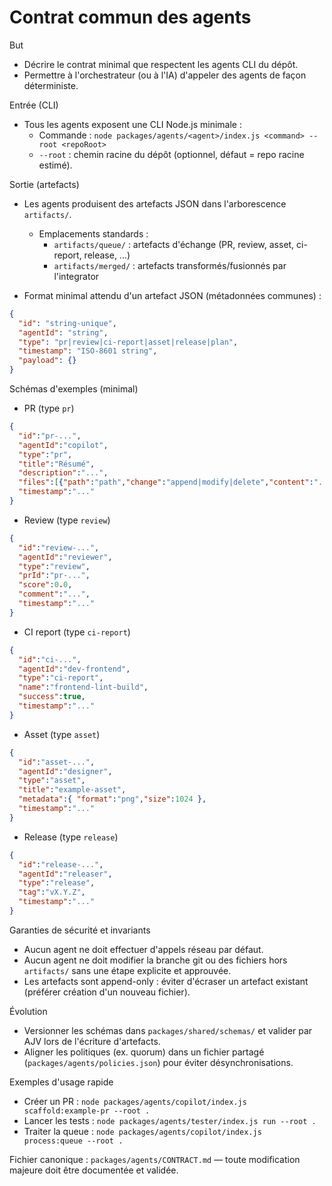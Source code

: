 # Contrat commun des agents

But
- Décrire le contrat minimal que respectent les agents CLI du dépôt.
- Permettre à l'orchestrateur (ou à l'IA) d'appeler des agents de façon déterministe.

Entrée (CLI)
- Tous les agents exposent une CLI Node.js minimale :
  - Commande : `node packages/agents/<agent>/index.js <command> --root <repoRoot>`
  - `--root` : chemin racine du dépôt (optionnel, défaut = repo racine estimé).

Sortie (artefacts)
- Les agents produisent des artefacts JSON dans l'arborescence `artifacts/`.
  - Emplacements standards :
    - `artifacts/queue/` : artefacts d'échange (PR, review, asset, ci-report, release, ...)
    - `artifacts/merged/` : artefacts transformés/fusionnés par l'integrator

- Format minimal attendu d'un artefact JSON (métadonnées communes) :

```json
{
  "id": "string-unique",
  "agentId": "string",        
  "type": "pr|review|ci-report|asset|release|plan",
  "timestamp": "ISO-8601 string",
  "payload": {}
}
```

Schémas d'exemples (minimal)
- PR (type `pr`)
```json
{
  "id":"pr-...",
  "agentId":"copilot",
  "type":"pr",
  "title":"Résumé",
  "description":"...",
  "files":[{"path":"path","change":"append|modify|delete","content":"..."}],
  "timestamp":"..."
}
```

- Review (type `review`)
```json
{
  "id":"review-...",
  "agentId":"reviewer",
  "type":"review",
  "prId":"pr-...",
  "score":0.0,
  "comment":"...",
  "timestamp":"..."
}
```

- CI report (type `ci-report`)
```json
{
  "id":"ci-...",
  "agentId":"dev-frontend",
  "type":"ci-report",
  "name":"frontend-lint-build",
  "success":true,
  "timestamp":"..."
}
```

- Asset (type `asset`)
```json
{
  "id":"asset-...",
  "agentId":"designer",
  "type":"asset",
  "title":"example-asset",
  "metadata":{ "format":"png","size":1024 },
  "timestamp":"..."
}
```

- Release (type `release`)
```json
{
  "id":"release-...",
  "agentId":"releaser",
  "type":"release",
  "tag":"vX.Y.Z",
  "timestamp":"..."
}
```

Garanties de sécurité et invariants
- Aucun agent ne doit effectuer d'appels réseau par défaut.
- Aucun agent ne doit modifier la branche git ou des fichiers hors `artifacts/` sans une étape explicite et approuvée.
- Les artefacts sont append-only : éviter d'écraser un artefact existant (préférer création d'un nouveau fichier).

Évolution
- Versionner les schémas dans `packages/shared/schemas/` et valider par AJV lors de l'écriture d'artefacts.
- Aligner les politiques (ex. quorum) dans un fichier partagé (`packages/agents/policies.json`) pour éviter désynchronisations.

Exemples d'usage rapide
- Créer un PR : `node packages/agents/copilot/index.js scaffold:example-pr --root .`
- Lancer les tests : `node packages/agents/tester/index.js run --root .`
- Traiter la queue : `node packages/agents/copilot/index.js process:queue --root .`

Fichier canonique : `packages/agents/CONTRACT.md` — toute modification majeure doit être documentée et validée.
